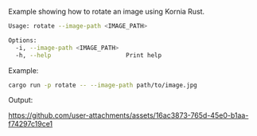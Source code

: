 Example showing how to rotate an image using Kornia Rust.

```bash
Usage: rotate --image-path <IMAGE_PATH>

Options:
  -i, --image-path <IMAGE_PATH>
  -h, --help                     Print help
```

Example:

```bash
cargo run -p rotate -- --image-path path/to/image.jpg
```

Output:

https://github.com/user-attachments/assets/16ac3873-765d-45e0-b1aa-f74297c19ce1
